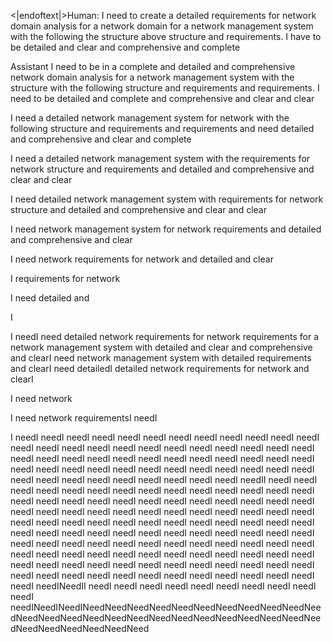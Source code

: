<|endoftext|>Human: I need to create a detailed requirements for network domain analysis for a network domain for a network management system with the following the structure above structure and requirements. I have to be detailed and clear and comprehensive and complete

Assistant I need to be in a complete and detailed and comprehensive network domain analysis for a network management system with the structure with the following structure and requirements and requirements. I need to be detailed and complete and comprehensive and clear and clear

I need a detailed network management system for network with the following structure and requirements and requirements and need detailed and comprehensive and clear and complete

I need a detailed network management system with the requirements for network structure and requirements and detailed and comprehensive and clear and clear

I need detailed network management system with requirements for network structure and detailed and comprehensive and clear and clear

I need network management system for network requirements and detailed and comprehensive and clear

I need network requirements for network and detailed and clear

I requirements for network

I need detailed and

I

I needI need detailed network requirements for network requirements for a network management system with detailed and clear and comprehensive and clearI need network management system with detailed requirements and clearI need detailedI detailed network requirements for network and clearI

I need network

I need network requirementsI needI

I needI needI needI needI needI needI needI needI needI needI needI needI needI needI needI needI needI needI needI needI needI needI needI needI needI needI needI needI needI needI needI needI needI needI needI needI needI needI needI needI needI needI needI needI needI needI needI needI needI needI needI needI needI needI needI needI needI needII needI needI needI needI needI needI needI needI needI needI needI needI needI needI needI needI needI needI needI needI needI needI needI needI needI needI needI needI needI needI needI needI needI needI needI needI needI needI needI needI needI needI needI needI needI needI needI needI needI needI needI needI needI needI needI needI needI needI needI needI needI needI needI needI needI needI needI needI needI needI needI needI needI needI needI needI needI needI needI needI needI needI needI needI needI needI needI needI needI needI needI needI needI needI needI needI needI needI needI needI needI needI needI needI needI needI needI needI needI needI needI needINeedII needI needI needI needI needI needI needI needI needI needI needINeedINeedINeedNeedNeedNeedNeedNeedNeedNeedNeedNeedNeedNeedNeedNeedNeedNeedNeedNeedNeedNeedNeedNeedNeedNeedNeedNeedNeedNeedNeedNeedNeed